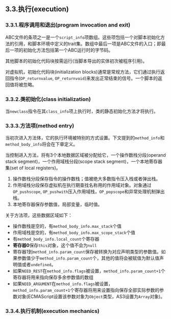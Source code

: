 ## 3.3.执行(execution)

### 3.3.1.程序调用和退出(program invocation and exit)

ABC文件的条项之一是一个`script_info`项数组。这些项包括一个对脚本初始化方法的引用，和脚本环境中定义的trait集。数组中最后一项是ABC文件的入口；即最后一项的初始化方法包括第一个ABC运行时的字节码。

其他脚本的初始化代码块按需运行(当脚本导出的实体初次被程序引用)。

对虚拟机，初始化代码块(initialization blocks)通常是常规方法，它们通过执行返回指令(`OP_returnvalue`, `OP_returnvoid`)来发出正常结束的信号。一个脚本的返回值将被忽略。

### 3.3.2.类初始化(class initialization)

当`newclass`指令在其`class_info`项上执行时，类的静态初始化方法才将执行。

### 3.3.3.方法项(method entry)

当初次进入方法体，它的执行环境被特别的方式设置。下文提到的`method_info`和`method_body_info`将会在下章定义。

当控制进入方法，将有3个本地数据区域被分配给它，一个操作数栈分段(operand stack segment)，一个作用域栈分段(scope stack segment)，一个本地寄存器集(set of local registers)。

1. 操作数栈分段保存指令的操作数栈；值被绝大多数指令压入栈或者弹出栈。
2. 作用域栈分段保存虚拟机在执行期查找名称用的作用域对象。对象通过`OP_pushscope`, `OP_pushwith`压入作用域栈，`OP_popscope`和异常处理机制弹出栈。
3. 本地寄存器保存参数值，局部变量，临时值。

关于方法项，这些数据区域如下：

- 操作数栈是空的，有`method_body_info.max_stack`个值
- 作用域栈是空的，有`method_body_info.max_scope_stack`个值
- 有`method_body_info.local_count`个寄存器
- **寄存器0**保存`this`对象，这个值不会为`null`
- 寄存器1到`method_info.param_count`保存被转换为对应声明类型的参数值。如果参数值少于`method_info.param_count`个，其他的值将会被赋值为默认值声明值或者`undefined`。
- 如果`NEED_REST`在`method_info.flags`被设置，`method_info.param_count+1`个寄存器将用来指向保存多余参数值的数组
- 如果`NEED_ARGUMENT`在`method_info.flags`被设置，`method_info.param_count+1`个寄存器将用来设置指向保存全部实际参数的参数对象(ECMAScript设置该参数对象为`Object`类型，AS3设置为`Array`对象)。

### 3.3.4.执行机制(execution mechanics)
